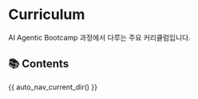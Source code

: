 # Curriculum

AI Agentic Bootcamp 과정에서 다루는 주요 커리큘럼입니다.

## 📚 Contents

{{ auto_nav_current_dir() }}
